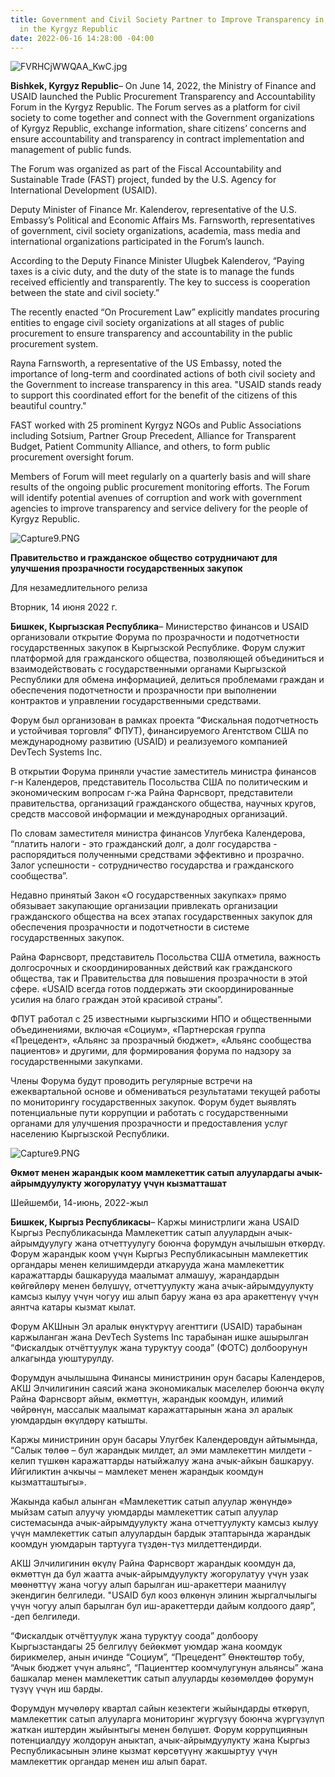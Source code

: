 ```yaml
---
title: Government and Civil Society Partner to Improve Transparency in Public Procurement
  in the Kyrgyz Republic
date: 2022-06-16 14:28:00 -04:00
---
```


![FVRHCjWWQAA_KwC.jpg](/uploads/FVRHCjWWQAA_KwC.jpg)

**Bishkek, Kyrgyz Republic**– On June 14, 2022, the Ministry of Finance and USAID launched the Public Procurement Transparency and Accountability Forum in the Kyrgyz Republic. The Forum serves as a platform for civil society to come together and connect with the Government organizations of Kyrgyz Republic, exchange information, share citizens’ concerns and ensure accountability and transparency in contract implementation and management of public funds.

The Forum was organized as part of the Fiscal Accountability and Sustainable Trade (FAST) project, funded by the U.S. Agency for International Development (USAID).

Deputy Minister of Finance Mr. Kalenderov, representative of the U.S. Embassy’s Political and Economic Affairs Ms. Farnsworth, representatives of government, civil society organizations, academia, mass media and international organizations participated in the Forum’s launch.

According to the Deputy Finance Minister Ulugbek Kalenderov, “Paying taxes is a civic duty, and the duty of the state is to manage the funds received efficiently and transparently. The key to success is cooperation between the state and civil society.”

The recently enacted “On Procurement Law” explicitly mandates procuring entities to engage civil society organizations at all stages of public procurement to ensure transparency and accountability in the public procurement system.

Rayna Farnsworth, a representative of the US Embassy, noted the importance of long-term and coordinated actions of both civil society and the Government to increase transparency in this area. "USAID stands ready to support this coordinated effort for the benefit of the citizens of this beautiful country."

FAST worked with 25 prominent Kyrgyz NGOs and Public Associations including Sotsium, Partner Group Precedent, Alliance for Transparent Budget, Patient Community Alliance, and others, to form public procurement oversight forum.

Members of Forum will meet regularly on a quarterly basis and will share results of the ongoing public procurement monitoring efforts. The Forum will identify potential avenues of corruption and work with government agencies to improve transparency and service delivery for the people of Kyrgyz Republic.

![Capture9.PNG](/uploads/Capture9.PNG)

**Правительство и гражданское общество сотрудничают для улучшения прозрачности государственных закупок**

Для незамедлительного релиза

Вторник, 14 июня 2022 г.

**Бишкек, Кыргызская Республика**– Министерство финансов и USAID организовали открытие Форума по прозрачности и подотчетности государственных закупок в Кыргызской Республике. Форум служит платформой для гражданского общества, позволяющей объединиться и взаимодействовать с государственными органами Кыргызской Республики для обмена информацией, делиться проблемами граждан и обеспечения подотчетности и прозрачности при выполнении контрактов и управлении государственными средствами.

Форум был организован в рамках проекта “Фискальная подотчетность и устойчивая торговля” ФПУТ), финансируемого Агентством США по международному развитию (USAID) и реализуемого компанией DevTech Systems Inc.

В открытии Форума приняли участие заместитель министра финансов г-н Календеров, представитель Посольства США по политическим и экономическим вопросам г-жа Райна Фарнсворт, представители правительства, организаций гражданского общества, научных кругов, средств массовой информации и международных организаций.

По словам заместителя министра финансов Улугбека Календерова, “платить налоги - это гражданский долг, а долг государства - распорядиться полученными средствами эффективно и прозрачно. Залог успешности - сотрудничество государства и гражданского сообщества”.

Недавно принятый Закон «О государственных закупках» прямо обязывает закупающие организации привлекать организации гражданского общества на всех этапах государственных закупок для обеспечения прозрачности и подотчетности в системе государственных закупок.

Райна Фарнсворт, представитель Посольства США отметила, важность долгосрочных и скоординированных действий как гражданского общества, так и Правительства для повышения прозрачности в этой сфере. «USAID всегда готов поддержать эти скоординированные усилия на благо граждан этой красивой страны”.

ФПУТ работал с 25 известными кыргызскими НПО и общественными объединениями, включая «Социум», «Партнерская группа «Прецедент», «Альянс за прозрачный бюджет», «Альянс сообщества пациентов» и другими, для формирования форума по надзору за государственными закупками.

Члены Форума будут проводить регулярные встречи на ежеквартальной основе и обмениваться результатами текущей работы по мониторингу государственных закупок. Форум будет выявлять потенциальные пути коррупции и работать с государственными органами для улучшения прозрачности и предоставления услуг населению  Кыргызской Республики.

![Capture9.PNG](/uploads/Capture9.PNG)

**Өкмөт менен жарандык коом мамлекеттик сатып алуулардагы
ачык-айрымдуулукту жогорулатуу үчүн кызматташат**

Шейшемби, 14-июнь, 2022-жыл

**Бишкек, Кыргыз Республикасы**– Каржы министрлиги жана USAID Кыргыз Республикасында Мамлекеттик сатып алуулардын ачык-айрымдуулугу жана отчеттуулугу боюнча форумдун ачылышын өткөрдү. Форум жарандык коом үчүн Кыргыз Республикасынын мамлекеттик органдары менен келишимдерди аткарууда жана мамлекеттик каражаттарды башкарууда маалымат алмашуу, жарандардын көйгөйлөрү менен бөлүшүү,  отчеттуулукту жана ачык-айрымдуулукту камсыз кылуу үчүн чогуу иш алып баруу жана өз ара аракеттенүү үчүн аянтча катары кызмат кылат.

Форум АКШнын Эл аралык өнүктүрүү агенттиги (USAID) тарабынан каржыланган жана DevTech Systems Inc тарабынан ишке ашырылган “Фискалдык отчёттуулук жана туруктуу соода” (ФОТС) долбоорунун алкагында уюштурулду.

Форумдун ачылышына Финансы министринин орун басары Календеров, АКШ Элчилигинин саясий жана экономикалык маселелер боюнча өкүлү Райна Фарнсворт айым, өкмөттүн, жарандык коомдун, илимий чөйрөнүн, массалык маалымат каражаттарынын жана эл аралык уюмдардын өкүлдөрү катышты.

Каржы министринин орун басары Улугбек Календеровдун айтымында, “Салык төлөө – бул жарандык милдет, ал эми мамлекеттин милдети - келип түшкөн каражаттарды натыйжалуу жана ачык-айкын башкаруу. Ийгиликтин ачкычы – мамлекет менен жарандык коомдун кызматташтыгы».

Жакында кабыл алынган «Мамлекеттик сатып алуулар жөнүндө» мыйзам сатып алуучу уюмдарды мамлекеттик сатып алуулар системасында ачык-айрымдуулукту жана отчеттуулукту камсыз кылуу үчүн мамлекеттик сатып алуулардын бардык этаптарында жарандык коомдун уюмдарын тартууга түздөн-түз милдеттендирди.

АКШ Элчилигинин өкүлү Райна Фарнсворт жарандык коомдун да, өкмөттүн да бул жаатта ачык-айрымдуулукту жогорулатуу үчүн узак мөөнөттүү жана чогуу алып барылган иш-аракеттери маанилүү экендигин белгиледи. "USAID бул кооз өлкөнүн элинин жыргалчылыгы үчүн чогуу алып барылган бул иш-аракеттерди дайым колдоого даяр”, -деп белгиледи.

“Фискалдык отчёттуулук жана туруктуу соода” долбоору Кыргызстандагы 25 белгилүү бейөкмөт уюмдар жана коомдук бирикмелер, анын ичинде “Социум”, “Прецедент” Өнөктөштөр тобу, “Ачык бюджет үчүн альянс”, “Пациенттер коомчулугунун альянсы” жана башкалар менен мамлекеттик сатып алууларды көзөмөлдөө форумун түзүү үчүн иш барды.

Форумдун мүчөлөрү квартал сайын кезектеги жыйындарды өткөрүп, мамлекеттик сатып алууларга мониторинг жүргүзүү боюнча жүргүзүлүп жаткан иштердин жыйынтыгы менен бөлүшөт. Форум коррупциянын потенциалдуу жолдорун аныктап, ачык-айрымдуулукту жана Кыргыз Республикасынын элине кызмат көрсөтүүнү жакшыртуу үчүн мамлекеттик органдар менен иш алып барат.